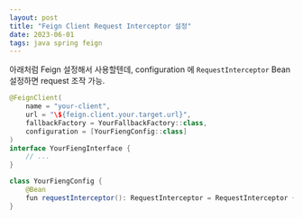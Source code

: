 ```yaml
---
layout: post
title: "Feign Client Request Interceptor 설정"
date: 2023-06-01
tags: java spring feign
---
```



아래처럼 Feign 설정해서 사용할텐데, configuration 에 `RequestInterceptor` Bean 설정하면 request 조작 가능.

``` java
@FeignClient(
    name = "your-client",
    url = "\${feign.client.your.target.url}",
    fallbackFactory = YourFallbackFactory::class,
    configuration = [YourFiengConfig::class]
)
interface YourFiengInterface {
    // ...
}

class YourFiengConfig {
    @Bean
    fun requestInterceptor(): RequestInterceptor = RequestInterceptor { requestTemlate -> requestTemlate.header("User-Agent", "Your-Agent")}
}
```


